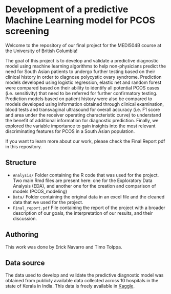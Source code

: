 # Development of a predictive Machine Learning model for PCOS screening

Welcome to the repository of our final project for the MEDI504B course at the University of British Columbia! 

The goal of this project is to develop and validate a predictive diagnostic model using machine learning algorithms to help non-physicians predict the need for South Asian patients to undergo further testing based on their clinical history in order to diagnose polycystic ovary syndrome. Prediction models developed using logistic regression, elastic net and random forest were compared based on their ability to identify all potential PCOS cases (i.e. sensitivity) that need to be referred for further confirmatory testing. Prediction models based on patient history were also be compared to models developed using information obtained through clinical examination, blood tests and transvaginal ultrasound for overall accuracy (i.e. F1 score and area under the receiver operating characteristic curve) to understand the benefit of additional information for diagnostic prediction. Finally, we explored the variable importance to gain insights into the most relevant discriminating features for PCOS in a South Asian population.

If you want to learn more about our work, please check the Final Report pdf in this repository. 

## Structure 
- `Analysis/` Folder containing the R code that was used for the project. Two main Rmd files are present here: one for the Exploratory Data Analysis (EDA), and another one for the creation and comparison of models (PCOS_modeling)
- `Data/` Folder containing the original data in an excel file and the cleaned data that we used for the project. 
- `Final_report.pdf` File containing the report of the project with a broader description of our goals, the interpretation of our results, and their discussion. 

## Authoring
This work was done by Erick Navarro and Timo Tolppa. 

## Data source
The data used to develop and validate the predictive diagnostic model was obtained from publicly available data collected across 10 hospitals in the state of Kerala in India. This data is freely available in [Kaggle](https://www.kaggle.com/datasets/prasoonkottarathil/polycystic-ovary-syndrome-pcos).

